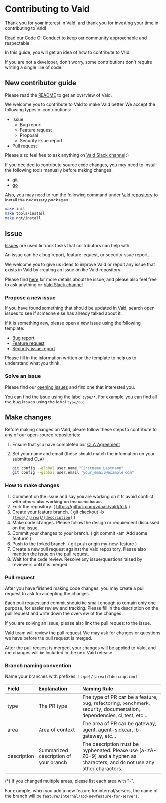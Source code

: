 # Contributing to Vald

Thank you for your interest in Vald, and thank you for investing your time in contributing to Vald!

Read our [Code Of Conduct](https://github.com/vdaas/vald/blob/main/CODE_OF_CONDUCT.md) to keep our community approachable and respectable.

In this guide, you will get an idea of how to contribute to Vald.

If you are not a developer, don't worry, some contributions don't require writing a single line of code.

## New contributor guide

Please read the [README](https://github.com/vdaas/vald/blob/main/README.md) to get an overview of Vald.

We welcome you to contribute to Vald to make Vald better. We accept the following types of contributions:

- Issue
  - Bug report
  - Feature request
  - Proposal
  - Security issue report
- Pull request

Please also feel free to ask anything on [Vald Slack channel](https://join.slack.com/t/vald-community/shared_invite/zt-db2ky9o4-R_9p2sVp8xRwztVa8gfnPA) :)

If you decided to contribute source code changes, you may need to install the following tools manually before making changes.

- [git](https://git-scm.com/)
- [go](https://go.dev/)

Also, you may need to run the following command under [Vald repository](https://github.com/vdaas/vald) to install the necessary packages.

```bash
make init
make tools/install
make ngt/install
```

## Issue

[Issues](https://github.com/vdaas/vald/issues) are used to track tasks that contributors can help with.

An issue can be a bug report, feature request, or security issue report.

We welcome you to give us ideas to improve Vald or report any issue that exists in Vald by creating an issue on the Vald repository.

Please find [here](../contributing/issue.md) for more details about the issue, and please also feel free to ask anything on [Vald Slack channel](https://join.slack.com/t/vald-community/shared_invite/zt-db2ky9o4-R_9p2sVp8xRwztVa8gfnPA).

### Propose a new issue

If you have found something that should be updated in Vald, search open issues to see if someone else has already talked about it.

If it is something new, please open a new issue using the following template:

- [Bug report](https://github.com/vdaas/vald/issues/new?assignees=&labels=type%2Fbug%2C+priority%2Fmedium%2C+team%2Fcore&template=bug_report.md&title=)
- [Feature request](https://github.com/vdaas/vald/issues/new?assignees=&labels=type%2Ffeature%2C+priority%2Flow%2C+team%2Fcore&template=feature_request.md&title=)
- [Security issue report](https://github.com/vdaas/vald/issues/new?assignees=&labels=type%2Fsecurity%2C+priority%2Fmedium%2C+team%2Fcore%2C+team%2Fsre&template=security_issue_report.md&title=)

Please fill in the information written on the template to help us to understand what you think.

### Solve an issue

Please find our [opening issues](https://github.com/vdaas/vald/issues) and find one that interested you.

You can find the issue using the label `type/*`. For example, you can find all the bug issues using the label `type/bug`.

## Make changes

Before making changes on Vald, please follow these steps to contribute to any of our open-source repositories:

1. Ensure that you have completed our [CLA Agreement](https://cla-assistant.io/vdaas/vald)
2. Set your name and email (these should match the information on your submitted CLA)

   ```bash
   git config --global user.name "Firstname Lastname"
   git config --global user.email "your_email@example.com"
   ```

### How to make changes

1. Comment on the issue and say you are working on it to avoid conflict with others also working on the same issue.
2. Fork the repository. ( https://github.com/vdaas/vald/fork )
3. Create your feature branch. ( git checkout -b [`[type]/[area]/[description]`](#Branch-naming-convention) )
4. Make code changes. Please follow the design or requirement discussed on the issue.
5. Commit your changes to your branch. ( git commit -am 'Add some feature' )
6. Push to the forked branch. ( git push origin my-new-feature )
7. Create a new pull request against the Vald repository. Please also mention the issue on the pull request.
8. Wait for the code review. Resolve any issue/questions raised by reviewers until it is merged.

### Pull request

After you have finished making code changes, you may create a pull request to ask for accepting the changes.

Each pull request and commit should be small enough to contain only one purpose, for easier review and tracking.
Please fill in the description on the pull request and write down the overview of the changes.

If you are solving an issue, please also link the pull request to the issue.

Vald team will review the pull request. We may ask for changes or questions we have before the pull request is merged.

After the pull request is merged, your changes will be applied to Vald, and the changes will be included in the next Vald release.

### Branch naming convention

Name your branches with prefixes: `[type]/[area]/[description]`

| Field       | Explanation                           | Naming Rule                                                                                                               |
| :---------- | :------------------------------------ | :------------------------------------------------------------------------------------------------------------------------ |
| type        | The PR type                           | The type of PR can be a feature, bug, refactoring, benchmark, security, documentation, dependencies, ci, test, etc...    |
| area        | Area of context                       | The area of PR can be gateway, agent, agent-sidecar, lb-gateway, etc...                                                |
| description | Summarized description of your branch | The description must be hyphenated. Please use [a-zA-Z0-9] and a hyphen as characters, and do not use any other characters. |

(\*) If you changed multiple areas, please list each area with "-".

For example, when you add a new feature for internal/servers, the name of the branch will be `feature/internal/add-newfeature-for-servers`.
